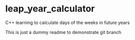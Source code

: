 # leap_year_calculator
C++ learning to calculate days of the weeks in future years


This is just a dummy readme to demonstrate git branch
